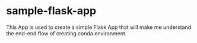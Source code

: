 # sample-flask-app
This App is used to create a simple Flask App that will make me understand the end-end flow of creating conda environment.

